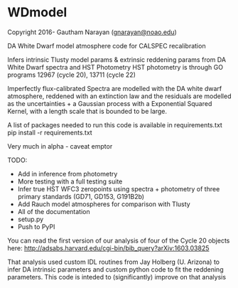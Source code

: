 # WDmodel

Copyright 2016- Gautham Narayan (gnarayan@noao.edu)

DA White Dwarf model atmosphere code for CALSPEC recalibration

Infers intrinsic Tlusty model params & extrinsic reddening params from DA White
Dwarf spectra and HST Photometry HST photometry is through GO programs 12967
(cycle 20),  13711 (cycle 22)

Imperfectly flux-calibrated Spectra are modelled with the DA white dwarf
atmosphere, reddened with an extinction law and the residuals are modelled as
the uncertainties + a Gaussian process with a Exponential Squared Kernel, with
a length scale that is bounded to be large.

A list of packages needed to run this code is available in requirements.txt
pip install -r requirements.txt

Very much in alpha - caveat emptor

TODO:
- Add in inference from photometry
- More testing with a full testing suite
- Infer true HST WFC3 zeropoints using spectra + photometry of three primary standards (GD71, GD153, G191B2b)
- Add Rauch model atmospheres for comparison with Tlusty
- All of the documentation 
- setup.py
- Push to PyPI


You can read the first version of our analysis of four of the Cycle 20 objects here:
http://adsabs.harvard.edu/cgi-bin/bib_query?arXiv:1603.03825

That analysis used custom IDL routines from Jay Holberg (U. Arizona) to infer
DA intrinsic parameters and custom python code to fit the reddening parameters.
This code is inteded to (significantly) improve on that analysis
